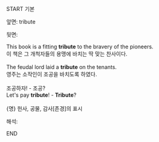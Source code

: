 START
기본

앞면:
tribute


뒷면:
<div>This book is a fitting <strong>tribute</strong> to the bravery of the pioneers. </div><div><div>이 책은 그 개척자들의 용맹에 바치는 딱 맞는 찬사이다.</div></div><div><br></div><div><div>The feudal lord laid a <strong>tribute</strong> on the tenants. </div><div><div>영주는 소작인이 조공을 바치도록 하였다.</div></div></div><div><br></div><div><div><div>조공하자! - 조공?</div></div><div><div>Let's pay <strong>tribute</strong>! - <strong>Tribute</strong>?</div></div></div><div><br></div><div>{명} 헌사, 공물, 감사[존경]의 표시<br></div>


해석:

END